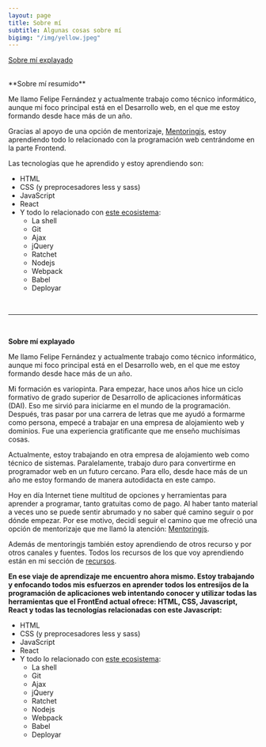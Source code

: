 ```yaml
---
layout: page
title: Sobre mí
subtitle: Algunas cosas sobre mí
bigimg: "/img/yellow.jpeg"
---
```


[Sobre mí explayado](#id1)

<br>
**Sobre mí resumido**

Me llamo Felipe Fernández y actualmente trabajo como técnico informático, aunque mi foco principal está en el Desarrollo web, en el que me estoy formando desde hace más de un año.

Gracias al apoyo de una opción de mentorizaje, [Mentoringjs](http://mentoringjs.com/), estoy aprendiendo todo lo relacionado con la programación web centrándome en la parte Frontend.

Las tecnologías que he aprendido y estoy aprendiendo son:

- HTML
- CSS (y preprocesadores less y sass)
- JavaScript
- React
- Y todo lo relacionado con [este ecosistema](https://felipefcor.github.io/tags/):
    - La shell
    - Git
    - Ajax
    - jQuery
    - Ratchet
    - Nodejs
    - Webpack
    - Babel
    - Deployar

<br>


----
<br>

<a name="id1"></a>**Sobre mí explayado**

Me llamo Felipe Fernández y actualmente trabajo como técnico informático, aunque mi foco principal está en el Desarrollo web, en el que me estoy formando desde hace más de un año.

Mi formación es variopinta. Para empezar, hace unos años hice un ciclo formativo de grado superior de Desarrollo de aplicaciones informáticas (DAI). Eso me sirvió para iniciarme en el mundo de la programación. Después, tras pasar por una carrera de letras que me ayudó a formarme como persona, empecé a trabajar en una empresa de alojamiento web y dominios. Fue una experiencia gratificante que me enseño muchísimas cosas.

Actualmente, estoy trabajando en otra empresa de alojamiento web como técnico de sistemas. Paralelamente, trabajo duro para convertirme en programador web en un futuro cercano. Para ello, desde hace más de un año me estoy formando de manera autodidacta en este campo.

Hoy en día Internet tiene multitud de opciones y herramientas para aprender a programar, tanto gratuitas como de pago. Al haber tanto material a veces uno se puede sentir abrumado y no saber qué camino seguir o por dónde empezar. Por ese motivo, decidí seguir el camino que me ofreció una opción de mentorizaje que me llamó la atención: [Mentoringjs](http://mentoringjs.com/).

Además de mentoringjs también estoy aprendiendo de otros recurso y por otros canales y fuentes. Todos los recursos de los que voy aprendiendo están en mi sección de [recursos](https://felipefcor.github.io/recursos).

**En ese viaje de aprendizaje me encuentro ahora mismo. Estoy trabajando y enfocando todos mis esfuerzos en aprender todos los entresijos de la programación de aplicaciones web intentando conocer y utilizar todas las herramientas que el FrontEnd actual ofrece: HTML, CSS, Javascript, React y todas las tecnologías relacionadas con este Javascript:**


- HTML
- CSS (y preprocesadores less y sass)
- JavaScript
- React
- Y todo lo relacionado con [este ecosistema](https://felipefcor.github.io/tags/):
    - La shell
    - Git
    - Ajax
    - jQuery
    - Ratchet
    - Nodejs
    - Webpack
    - Babel
    - Deployar
